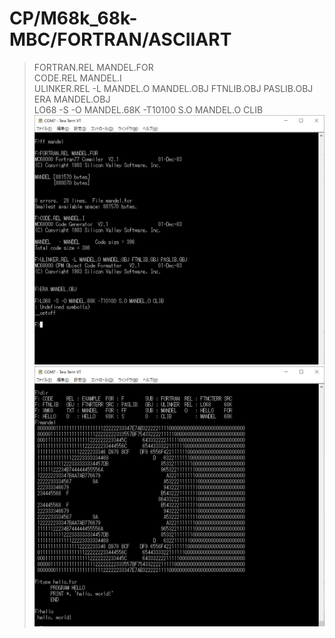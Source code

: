 # CP/M68k_68k-MBC/FORTRAN/ASCIIART
> FORTRAN.REL MANDEL.FOR
\
> CODE.REL MANDEL.I
\
> ULINKER.REL -L MANDEL.O MANDEL.OBJ FTNLIB.OBJ PASLIB.OBJ
\
> ERA MANDEL.OBJ
\
> LO68 -S -O MANDEL.68K -T10100 S.O MANDEL.O CLIB
\
![68k-MBC](https://github.com/kadokuratsuyoshi/retro_computing/blob/main/CPM68k_68k-MBC/FORTRAN/ASCIIART/mandel_for_compile.jpg)
\
![68k-MBC](https://github.com/kadokuratsuyoshi/retro_computing/blob/main/CPM68k_68k-MBC/FORTRAN/ASCIIART/mandel_for_go.jpg)
